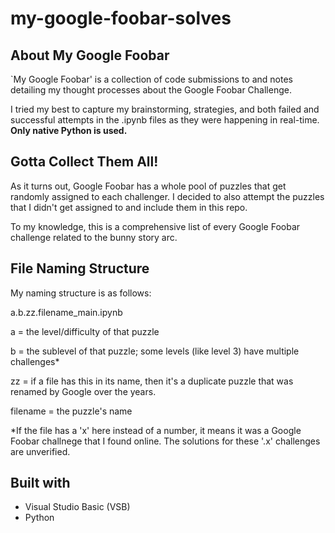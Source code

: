 # my-google-foobar-solves

## About My Google Foobar

`My Google Foobar' is a collection of code submissions to and notes detailing my thought processes about the Google Foobar Challenge.

I tried my best to capture my brainstorming, strategies, and both failed and successful attempts in the .ipynb files as they were happening in real-time. **Only native Python is used.**

## Gotta Collect Them All!
As it turns out, Google Foobar has a whole pool of puzzles that get randomly assigned to each challenger. I decided to also attempt the puzzles that I didn't get assigned to and include them in this repo.

To my knowledge, this is a comprehensive list of every Google Foobar challenge related to the bunny story arc.

## File Naming Structure
My naming structure is as follows:

a.b.zz.filename_main.ipynb

a = the level/difficulty of that puzzle

b = the sublevel of that puzzle; some levels (like level 3) have multiple challenges*

zz = if a file has this in its name, then it's a duplicate puzzle that was renamed by Google over the years.

filename = the puzzle's name

*If the file has a 'x' here instead of a number, it means it was a Google Foobar challnege that I found online. The solutions for these '.x' challenges are unverified.

## Built with
- Visual Studio Basic (VSB)
- Python
